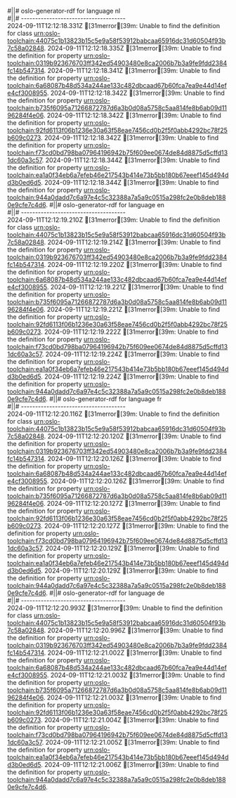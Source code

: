 #||# oslo-generator-rdf for language nl  
#||# -------------------------------------  
2024-09-11T12:12:18.331Z [31merror[39m: Unable to find the definition for class [urn:oslo-toolchain:44075c1b13823b15c5e9a58f53912babcaa65916dc31d60504f93b7c58a02848](all-cultuurparticipatie.jsonld#L232).
2024-09-11T12:12:18.335Z [31merror[39m: Unable to find the definition for property [urn:oslo-toolchain:0319b923676703ff342ed54903480e8ca2006b7b3a9fe9fdd2384fc14b547314](all-cultuurparticipatie.jsonld#L3069).
2024-09-11T12:12:18.341Z [31merror[39m: Unable to find the definition for property [urn:oslo-toolchain:6a68087b48d534a244ae133c482dbcaad67b60fca7ea9e44d14efe4cf3008955](all-cultuurparticipatie.jsonld#L8035).
2024-09-11T12:12:18.342Z [31merror[39m: Unable to find the definition for property [urn:oslo-toolchain:b735f6095a71266872787d6a3b0d08a5758c5aa814fe8b6ab09d1196284f4e06](all-cultuurparticipatie.jsonld#L8054).
2024-09-11T12:12:18.342Z [31merror[39m: Unable to find the definition for property [urn:oslo-toolchain:92fd6113f06b1236e30a63f58eae7456cd0b2f5f0abb4292bc78f25b609c0273](all-cultuurparticipatie.jsonld#L8319).
2024-09-11T12:12:18.342Z [31merror[39m: Unable to find the definition for property [urn:oslo-toolchain:f73cd0bd798ba07964196942b75f609ee0674de84d8875d5cffd131dc60a3c57](all-cultuurparticipatie.jsonld#L8338).
2024-09-11T12:12:18.344Z [31merror[39m: Unable to find the definition for property [urn:oslo-toolchain:ea1a0f34eb6a7efeb46e217543b414e73b5bb180b67eeef145d494dd3b0ed6d5](all-cultuurparticipatie.jsonld#L9714).
2024-09-11T12:12:18.344Z [31merror[39m: Unable to find the definition for property [urn:oslo-toolchain:944a0dadd7c6a97e4c5c32388a7a5a9c0515a298fc2e0b8deb1880e9cfe7c4d6](all-cultuurparticipatie.jsonld#L9733).
#||# oslo-generator-rdf for language en  
#||# -------------------------------------  
2024-09-11T12:12:19.210Z [31merror[39m: Unable to find the definition for class [urn:oslo-toolchain:44075c1b13823b15c5e9a58f53912babcaa65916dc31d60504f93b7c58a02848](all-cultuurparticipatie.jsonld#L232).
2024-09-11T12:12:19.214Z [31merror[39m: Unable to find the definition for property [urn:oslo-toolchain:0319b923676703ff342ed54903480e8ca2006b7b3a9fe9fdd2384fc14b547314](all-cultuurparticipatie.jsonld#L3069).
2024-09-11T12:12:19.220Z [31merror[39m: Unable to find the definition for property [urn:oslo-toolchain:6a68087b48d534a244ae133c482dbcaad67b60fca7ea9e44d14efe4cf3008955](all-cultuurparticipatie.jsonld#L8035).
2024-09-11T12:12:19.221Z [31merror[39m: Unable to find the definition for property [urn:oslo-toolchain:b735f6095a71266872787d6a3b0d08a5758c5aa814fe8b6ab09d1196284f4e06](all-cultuurparticipatie.jsonld#L8054).
2024-09-11T12:12:19.221Z [31merror[39m: Unable to find the definition for property [urn:oslo-toolchain:92fd6113f06b1236e30a63f58eae7456cd0b2f5f0abb4292bc78f25b609c0273](all-cultuurparticipatie.jsonld#L8319).
2024-09-11T12:12:19.222Z [31merror[39m: Unable to find the definition for property [urn:oslo-toolchain:f73cd0bd798ba07964196942b75f609ee0674de84d8875d5cffd131dc60a3c57](all-cultuurparticipatie.jsonld#L8338).
2024-09-11T12:12:19.224Z [31merror[39m: Unable to find the definition for property [urn:oslo-toolchain:ea1a0f34eb6a7efeb46e217543b414e73b5bb180b67eeef145d494dd3b0ed6d5](all-cultuurparticipatie.jsonld#L9714).
2024-09-11T12:12:19.224Z [31merror[39m: Unable to find the definition for property [urn:oslo-toolchain:944a0dadd7c6a97e4c5c32388a7a5a9c0515a298fc2e0b8deb1880e9cfe7c4d6](all-cultuurparticipatie.jsonld#L9733).
#||# oslo-generator-rdf for language fr  
#||# -------------------------------------  
2024-09-11T12:12:20.116Z [31merror[39m: Unable to find the definition for class [urn:oslo-toolchain:44075c1b13823b15c5e9a58f53912babcaa65916dc31d60504f93b7c58a02848](all-cultuurparticipatie.jsonld#L232).
2024-09-11T12:12:20.120Z [31merror[39m: Unable to find the definition for property [urn:oslo-toolchain:0319b923676703ff342ed54903480e8ca2006b7b3a9fe9fdd2384fc14b547314](all-cultuurparticipatie.jsonld#L3069).
2024-09-11T12:12:20.126Z [31merror[39m: Unable to find the definition for property [urn:oslo-toolchain:6a68087b48d534a244ae133c482dbcaad67b60fca7ea9e44d14efe4cf3008955](all-cultuurparticipatie.jsonld#L8035).
2024-09-11T12:12:20.126Z [31merror[39m: Unable to find the definition for property [urn:oslo-toolchain:b735f6095a71266872787d6a3b0d08a5758c5aa814fe8b6ab09d1196284f4e06](all-cultuurparticipatie.jsonld#L8054).
2024-09-11T12:12:20.127Z [31merror[39m: Unable to find the definition for property [urn:oslo-toolchain:92fd6113f06b1236e30a63f58eae7456cd0b2f5f0abb4292bc78f25b609c0273](all-cultuurparticipatie.jsonld#L8319).
2024-09-11T12:12:20.127Z [31merror[39m: Unable to find the definition for property [urn:oslo-toolchain:f73cd0bd798ba07964196942b75f609ee0674de84d8875d5cffd131dc60a3c57](all-cultuurparticipatie.jsonld#L8338).
2024-09-11T12:12:20.129Z [31merror[39m: Unable to find the definition for property [urn:oslo-toolchain:ea1a0f34eb6a7efeb46e217543b414e73b5bb180b67eeef145d494dd3b0ed6d5](all-cultuurparticipatie.jsonld#L9714).
2024-09-11T12:12:20.129Z [31merror[39m: Unable to find the definition for property [urn:oslo-toolchain:944a0dadd7c6a97e4c5c32388a7a5a9c0515a298fc2e0b8deb1880e9cfe7c4d6](all-cultuurparticipatie.jsonld#L9733).
#||# oslo-generator-rdf for language de  
#||# -------------------------------------  
2024-09-11T12:12:20.993Z [31merror[39m: Unable to find the definition for class [urn:oslo-toolchain:44075c1b13823b15c5e9a58f53912babcaa65916dc31d60504f93b7c58a02848](all-cultuurparticipatie.jsonld#L232).
2024-09-11T12:12:20.996Z [31merror[39m: Unable to find the definition for property [urn:oslo-toolchain:0319b923676703ff342ed54903480e8ca2006b7b3a9fe9fdd2384fc14b547314](all-cultuurparticipatie.jsonld#L3069).
2024-09-11T12:12:21.002Z [31merror[39m: Unable to find the definition for property [urn:oslo-toolchain:6a68087b48d534a244ae133c482dbcaad67b60fca7ea9e44d14efe4cf3008955](all-cultuurparticipatie.jsonld#L8035).
2024-09-11T12:12:21.003Z [31merror[39m: Unable to find the definition for property [urn:oslo-toolchain:b735f6095a71266872787d6a3b0d08a5758c5aa814fe8b6ab09d1196284f4e06](all-cultuurparticipatie.jsonld#L8054).
2024-09-11T12:12:21.003Z [31merror[39m: Unable to find the definition for property [urn:oslo-toolchain:92fd6113f06b1236e30a63f58eae7456cd0b2f5f0abb4292bc78f25b609c0273](all-cultuurparticipatie.jsonld#L8319).
2024-09-11T12:12:21.004Z [31merror[39m: Unable to find the definition for property [urn:oslo-toolchain:f73cd0bd798ba07964196942b75f609ee0674de84d8875d5cffd131dc60a3c57](all-cultuurparticipatie.jsonld#L8338).
2024-09-11T12:12:21.005Z [31merror[39m: Unable to find the definition for property [urn:oslo-toolchain:ea1a0f34eb6a7efeb46e217543b414e73b5bb180b67eeef145d494dd3b0ed6d5](all-cultuurparticipatie.jsonld#L9714).
2024-09-11T12:12:21.006Z [31merror[39m: Unable to find the definition for property [urn:oslo-toolchain:944a0dadd7c6a97e4c5c32388a7a5a9c0515a298fc2e0b8deb1880e9cfe7c4d6](all-cultuurparticipatie.jsonld#L9733).
